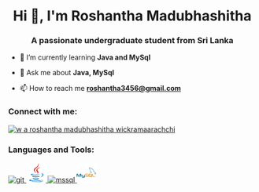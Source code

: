 <h1 align="center">Hi 👋, I'm Roshantha Madubhashitha </h1>
<h3 align="center">A passionate undergraduate student from Sri Lanka</h3>

- 🌱 I’m currently learning **Java and MySql**

- 💬 Ask me about **Java, MySql**

- 📫 How to reach me **roshantha3456@gmail.com**

<h3 align="left">Connect with me:</h3>
<p align="left">
<a href="https://linkedin.com/in/w a roshantha madubhashitha wickramaarachchi" target="blank"><img align="center" src="https://raw.githubusercontent.com/rahuldkjain/github-profile-readme-generator/master/src/images/icons/Social/linked-in-alt.svg" alt="w a roshantha madubhashitha wickramaarachchi" height="30" width="40" /></a>
</p>

<h3 align="left">Languages and Tools:</h3>
<p align="left"> <a href="https://git-scm.com/" target="_blank" rel="noreferrer"> <img src="https://www.vectorlogo.zone/logos/git-scm/git-scm-icon.svg" alt="git" width="40" height="40"/> </a> <a href="https://www.java.com" target="_blank" rel="noreferrer"> <img src="https://raw.githubusercontent.com/devicons/devicon/master/icons/java/java-original.svg" alt="java" width="40" height="40"/> </a> <a href="https://www.microsoft.com/en-us/sql-server" target="_blank" rel="noreferrer"> <img src="https://www.svgrepo.com/show/303229/microsoft-sql-server-logo.svg" alt="mssql" width="40" height="40"/> </a> <a href="https://www.mysql.com/" target="_blank" rel="noreferrer"> <img src="https://raw.githubusercontent.com/devicons/devicon/master/icons/mysql/mysql-original-wordmark.svg" alt="mysql" width="40" height="40"/> </a> </p>

